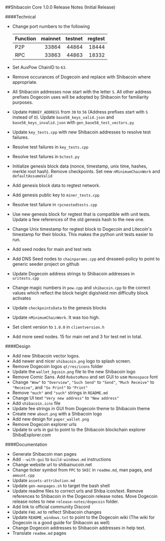 ##Shibacoin Core 1.0.0 Release Notes (Initial Release)

####Technical

* Change port numbers to the following

    | Function | mainnet | testnet | regtest |
    | :------- | ------: | ------: | ------: |
    | P2P      |   33864 |   44864 |   18444 |
    | RPC      |   33863 |   44863 |   18332 |
* Set AuxPow ChainID to `63`.
* Remove occurances of Dogecoin and replace with Shibacoin where appropriate.
* All Shibacoin addresses now start with the letter `S`. All other address prefixes Dogecoin uses will be adopted by Shibacoin for familiarity purposes.
* Update `PUBKEY_ADDRESS` from `30` to `56` (Address prefixes start with `S` instead of `D`). Update `base58_keys_valid.json` and `base58_keys_invalid.json` with `gen_base58_test_vectors.py`
* Update `key_tests.cpp` with new Shibacoin addresses to resolve test failures.
* Resolve test failures in `key_tests.cpp`
* Resolve test failures in `bctest.py`
* Initialize genesis block data (nonce, timestamp, unix time, hashes, merkle root hash). Remove checkpoints. Set new `nMinimumChainWork` and `defaultAssumeValid`
* Add genesis block data to regtest network.
* Add genesis public key to `miner_tests.cpp`
* Resolve test failure in `rpcnestedtests.cpp`
* Use new genesis block for regtest that is compatible with unit tests. Update a few references of the old genesis hash to the new one. 
* Change Unix timestamp for regtest block to Dogecoin and Litecoin's timestamp for their blocks. This makes the python unit tests easier to run.
* Add seed nodes for main and test nets
* Add DNS Seed nodes to `chainparams.cpp` and dnsseed-policy to point to generic seeder project on github
* Update Dogecoin address strings to Shibacoin addresses in `uritests.cpp`
* Change magic numbers in `pow.cpp` and `shibacoin.cpp` to the correct values which reflect the block height digishield min difficulty block activates
* Update `checkpointsData` to the genesis blocks
* Update `nMinimumChainWork`. It was too high. 
* Set client version to `1.0.0` in `clientversion.h`
* Add more seed nodes. 15 for main net and 3 for test net in total.

####Design

* Add new Shibacoin vector logos.
* Add newer and nicer `shibacoin.png` logo to splash screen.
* Remove Dogecoin logos `qt/res/icons` folder
* Update the `wallet_bgcoin.png` file to the new Shibacoin logo
* Remove Comic Sans. Add `RobotoMono` and set GUI to use `Monospace` font
* Change `"Wow"` to `"Overview"`, `"Such Send"` to `"Send"`, `"Much Receive"` to `"Receive"`, and `"So Print"` to `"Print"`
* Remove `"much"` and `"such"` strings in `README.md`
* Change UI text `"Very new address"` to `"New address"`
* Add `shibacoin.icns` file
* Update fee strings in GUI from Dogecoin theme to Shibacoin theme
* Create new `about.png` with a Shibacoin logo
* Add new design for `paper_wallet.png`
* Remove Dogecoin explorer urls
* Update tx urls in gui to point to the Shibacoin blockchain explorer ShibaExplorer.com

####Documentation

* Generate Shibacoin man pages
* Add `--with-gui` to `build-windows.md` instructions
* Change website url to shibainucoin.net
* Change ticker symbol from `PPC` to `SHIC` in `readme.md`, man pages, and `amount.cpp`
* Update `assets-attribution.md`
* Update `gen-manpages.sh` to target the bash shell
* Update readme files to correct urls and Shiba icon/text. Remove references to Shibacoin in the Dogecoin release notes. Move Dogecoin release notes to new `release-notes/dogecoin` folder.
* Add link to official community Discord
* Update `FAQ.md` to reflect Shibacoin changes
* Update `README_windows.txt` to point to the Dogecoin wiki (The wiki for Dogecoin is a good guide for Shibacoin as well)
* Change Dogecoin addresses to Shibacoin addresses in help text.
* Translate `readme.md` pages
